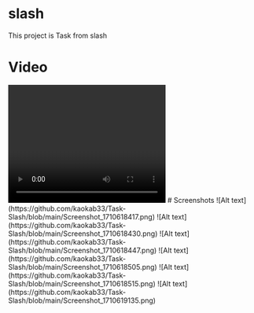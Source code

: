 # slash

This project is Task from slash

# Video
<video width="320" height="240" controls>
  <source src="https://github.com/kaokab33/Task-Slash/blob/main/demo_slash%20.mp4" type="video/mp4">
  Your browser does not support the video tag.
</video>
# Screenshots
![Alt text](https://github.com/kaokab33/Task-Slash/blob/main/Screenshot_1710618417.png)
![Alt text](https://github.com/kaokab33/Task-Slash/blob/main/Screenshot_1710618430.png)
![Alt text](https://github.com/kaokab33/Task-Slash/blob/main/Screenshot_1710618447.png)
![Alt text](https://github.com/kaokab33/Task-Slash/blob/main/Screenshot_1710618505.png)
![Alt text](https://github.com/kaokab33/Task-Slash/blob/main/Screenshot_1710618515.png)
![Alt text](https://github.com/kaokab33/Task-Slash/blob/main/Screenshot_1710619135.png)




